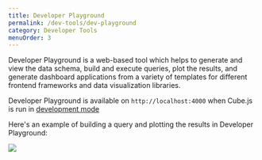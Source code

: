 ```yaml
---
title: Developer Playground
permalink: /dev-tools/dev-playground
category: Developer Tools
menuOrder: 3
---
```


Developer Playground is a web-based tool which helps to generate and view the
data schema, build and execute queries, plot the results, and generate dashboard
applications from a variety of templates for different frontend frameworks and
data visualization libraries.

Developer Playground is available on `http://localhost:4000` when Cube.js is run
in [development mode][link-dev-mode]

Here's an example of building a query and plotting the results in Developer
Playground:

![](https://raw.githubusercontent.com/statsbotco/cube.js/master/docs/content/Developer-Tools/playground.gif)

[link-dev-mode]: /configuration/overview
